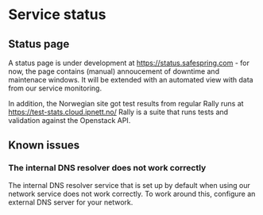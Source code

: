 # Service status

## Status page

A status page is under development at https://status.safespring.com - for now,
the page contains (manual) annoucement of downtime and maintenace windows. It
will be extended with an automated view with data from our service monitoring.

In addition, the Norwegian site got test results from regular Rally runs
at https://test-stats.cloud.ipnett.no/ Rally is a suite that runs tests and
validation against the Openstack API.

## Known issues

### The internal DNS resolver does not work correctly

The internal DNS resolver service that is set up by default when using our
network service does not work correctly. To work around this, configure an
external DNS server for your network.

